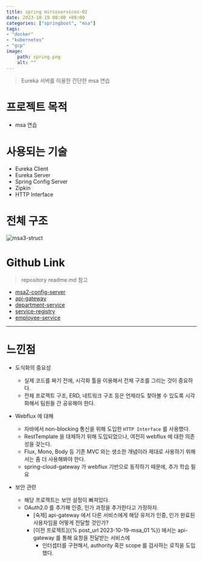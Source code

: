 ```yaml
---
title: spring mircoservices-02
date: 2023-10-19 00:00 +09:00
categories: ["springboot", "msa"]
tags: 
- "docker"
- "kubernetes"
- "gcp"
image:
    path: spring.png
    alt: ""
---
```


> Eureka 서버를 이용한 간단한 msa 연습

# 프로젝트 목적

- msa 연습

# 사용되는 기술

- Eureka Client
- Eureka Server
- Spring Config Server
- Zipkin
- HTTP Interface

# 전체 구조

![msa3-struct](https://user-images.githubusercontent.com/30681841/279046540-4fb97509-50ef-4afb-96f2-c1167789d9fe.png)

# Github Link
> repository readme.md 참고

- [msa2-config-server](https://github.com/valorjj/msa2-config-server.git)
- [api-gateway](https://github.com/valorjj/msa2-api-gateway.git)
- [department-service](https://github.com/valorjj/msa2-department-service.git)
- [service-registry](https://github.com/valorjj/msa2-service-registry.git)
- [employee-service](https://github.com/valorjj/msa2-employee-service.git)

---

# 느낀점

- 도식화의 중요성
  - 실제 코드를 짜기 전에, 시각화 툴을 이용해서 전체 구조를 그리는 것이 중요하다.
  - 전체 프로젝트 구조, ERD, 네트워크 구조 등은 언제라도 찾아볼 수 있도록 시각화해서 팀원들 간 공유해야 한다.

- Webflux 에 대해
  - 자바에서 non-blocking 통신을 위해 도입한 `HTTP Interface` 를 사용했다.
  - RestTemplate 을 대체하기 위해 도입되었으나, 여전히 webflux 에 대한 의존성을 갖는다.
  - Flux, Mono, Body 등 기존 MVC 와는 생소한 개념이라 제대로 사용하기 위해서는 좀 더 사용해봐야 한다.
  - spring-cloud-gateway 가 webflux 기반으로 동작하기 때문에, 추가 학습 필요

- 보안 관련
  - 해당 프로젝트는 보안 설정이 빠져있다.
  - OAuth2.0 를 추가해 인증, 인가 과정을 추가한다고 가정하자.
    - [숙제] api-gateway 에서 다른 서비스에게 해당 유저가 인증, 인가 완료된 사용자임을 어떻게 전달할 것인가?
    - [이전 프로젝트]({% post_url 2023-10-19-msa_01 %}) 에서는 api-gateway 를 통해 요청을 전달받는 서비스에
      - 인터셉터를 구현해서, authority 혹은 scope 를 검사하는 로직을 도입했다.


